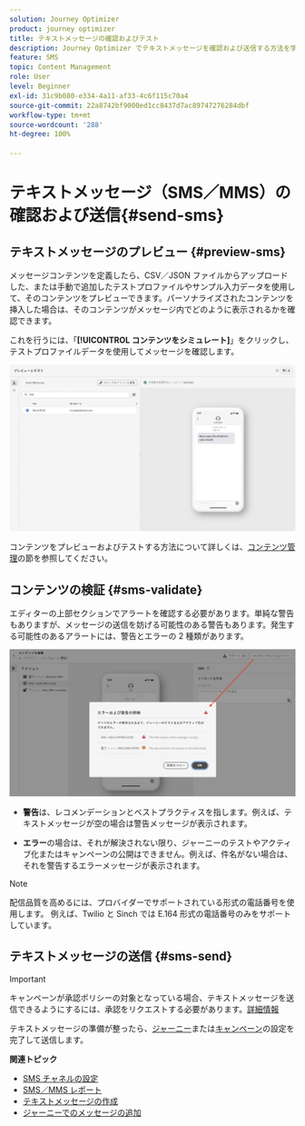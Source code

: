 ```yaml
---
solution: Journey Optimizer
product: journey optimizer
title: テキストメッセージの確認およびテスト
description: Journey Optimizer でテキストメッセージを確認および送信する方法を学ぶ
feature: SMS
topic: Content Management
role: User
level: Beginner
exl-id: 31c9b080-e334-4a11-af33-4c6f115c70a4
source-git-commit: 22a8742bf9000ed1cc8437d7ac89747276284dbf
workflow-type: tm+mt
source-wordcount: '288'
ht-degree: 100%

---
```


# テキストメッセージ（SMS／MMS）の確認および送信{#send-sms}

## テキストメッセージのプレビュー {#preview-sms}

メッセージコンテンツを定義したら、CSV／JSON ファイルからアップロードした、または手動で追加したテストプロファイルやサンプル入力データを使用して、そのコンテンツをプレビューできます。パーソナライズされたコンテンツを挿入した場合は、そのコンテンツがメッセージ内でどのように表示されるかを確認できます。

これを行うには、「**[!UICONTROL コンテンツをシミュレート]**」をクリックし、テストプロファイルデータを使用してメッセージを確認します。

![](assets/sms_preview_2.png)

コンテンツをプレビューおよびテストする方法について詳しくは、[コンテンツ管理](../content-management/preview-test.md)の節を参照してください。

## コンテンツの検証 {#sms-validate}

エディターの上部セクションでアラートを確認する必要があります。単純な警告もありますが、メッセージの送信を妨げる可能性のある警告もあります。発生する可能性のあるアラートには、警告とエラーの 2 種類があります。

![](assets/sms-alert-button.png)

* **警告**&#x200B;は、レコメンデーションとベストプラクティスを指します。例えば、テキストメッセージが空の場合は警告メッセージが表示されます。

* **エラー**&#x200B;の場合は、それが解決されない限り、ジャーニーのテストやアクティブ化またはキャンペーンの公開はできません。例えば、件名がない場合は、それを警告するエラーメッセージが表示されます。


>[!NOTE]
>
> 配信品質を高めるには、プロバイダーでサポートされている形式の電話番号を使用します。 例えば、Twilio と Sinch では E.164 形式の電話番号のみをサポートしています。

## テキストメッセージの送信 {#sms-send}

>[!IMPORTANT]
>
> キャンペーンが承認ポリシーの対象となっている場合、テキストメッセージを送信できるようにするには、承認をリクエストする必要があります。[詳細情報](../test-approve/gs-approval.md)

テキストメッセージの準備が整ったら、[ジャーニー](../building-journeys/journey-gs.md)または[キャンペーン](../campaigns/create-campaign.md)の設定を完了して送信します。

**関連トピック**

* [SMS チャネルの設定](sms-configuration.md)
* [SMS／MMS レポート](../reports/journey-global-report-cja-sms.md)
* [テキストメッセージの作成](create-sms.md)
* [ジャーニーでのメッセージの追加](../building-journeys/journeys-message.md)
